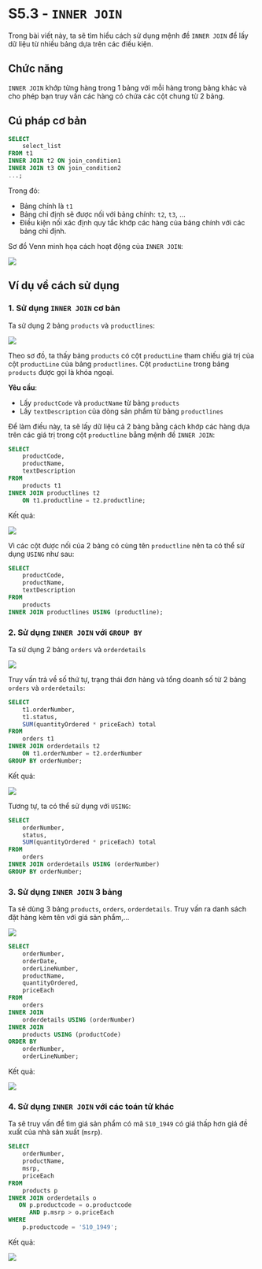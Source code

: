 # S5.3 - `INNER JOIN`

Trong bài viết này, ta sẽ tìm hiểu cách sử dụng mệnh đề `INNER JOIN` để lấy dữ liệu từ nhiều bảng dựa trên các điều kiện.

## Chức năng
`INNER JOIN` khớp từng hàng trong 1 bảng với mỗi hàng trong bảng khác và cho phép bạn truy vấn các hàng có chứa các cột chung từ 2 bảng.

## Cú pháp cơ bản
```sql
SELECT
    select_list
FROM t1
INNER JOIN t2 ON join_condition1
INNER JOIN t3 ON join_condition2
...;
```

Trong đó:
- Bảng chính là `t1`
- Bảng chỉ định sẽ được nối với bảng chính: `t2`, `t3`, ...
- Điều kiện nối xác định quy tắc khớp các hàng của bảng chính với các bảng chỉ định.

Sơ đồ Venn minh họa cách hoạt động của `INNER JOIN`:

<img src = "https://i.imgur.com/2tLh5xM.png">

## Ví dụ về cách sử dụng
### 1. Sử dụng `INNER JOIN` cơ bản
Ta sử dụng 2 bảng `products` và `productlines`:

<img src ="https://i.imgur.com/5NK3aOy.png">

Theo sơ đồ, ta thấy bảng `products` có cột `productLine` tham chiếu giá trị của cột `productLine` của bảng `productlines`. Cột `productLine` trong bảng `products` được gọi là khóa ngoại.

**Yêu cầu**: 
- Lấy `productCode` và `productName` từ bảng `products`
- Lấy `textDescription` của dòng sản phẩm từ bảng `productlines`

Để làm điều này, ta sẽ lấy dữ liệu cả 2 bảng bằng cách khớp các hàng dựa trên các giá trị trong cột `productline` bẳng mệnh đề `INNER JOIN`:
```sql
SELECT 
    productCode, 
    productName, 
    textDescription
FROM
    products t1
INNER JOIN productlines t2 
    ON t1.productline = t2.productline;
```
Kết quả:

<img src = "https://i.imgur.com/a9FIgfM.png">

Vì các cột được nối của 2 bảng có cùng tên `productline` nên ta có thể sử dụng `USING` như sau:
```sql
SELECT 
    productCode, 
    productName, 
    textDescription
FROM
    products
INNER JOIN productlines USING (productline);
```

### 2. Sử dụng `INNER JOIN` với `GROUP BY`
Ta sử dụng 2 bảng `orders` và `orderdetails`

<img src = "https://i.imgur.com/egkouFP.png">

Truy vấn trả về số thứ tự, trạng thái đơn hàng và tổng doanh số từ 2 bảng `orders` và `orderdetails`:
```sql
SELECT 
    t1.orderNumber,
    t1.status,
    SUM(quantityOrdered * priceEach) total
FROM
    orders t1
INNER JOIN orderdetails t2 
    ON t1.orderNumber = t2.orderNumber
GROUP BY orderNumber;
```
Kết quả:

<img src = "https://i.imgur.com/IEnyxb3.png">

Tương tự, ta có thể sử dụng với `USING`:
```sql
SELECT 
    orderNumber,
    status,
    SUM(quantityOrdered * priceEach) total
FROM
    orders
INNER JOIN orderdetails USING (orderNumber)
GROUP BY orderNumber;
```

### 3. Sử dụng `INNER JOIN` 3 bảng
Ta sẽ dùng 3 bảng `products`, `orders`, `orderdetails`. Truy vấn ra danh sách đặt hàng kèm tên với giá sản phẩm,...

<img src = "https://i.imgur.com/LVkuQRz.png">

```sql
SELECT 
    orderNumber,
    orderDate,
    orderLineNumber,
    productName,
    quantityOrdered,
    priceEach
FROM
    orders
INNER JOIN
    orderdetails USING (orderNumber)
INNER JOIN
    products USING (productCode)
ORDER BY 
    orderNumber, 
    orderLineNumber;
```
Kết quả:

<img src = "https://i.imgur.com/BHRyHd5.png">

### 4. Sử dụng `INNER JOIN` với các toán tử khác
Ta sẽ truy vấn để tìm giá sản phẩm có mã `S10_1949` có giá thấp hơn giá đề xuất của nhà sản xuất (`msrp`).
```sql
SELECT 
    orderNumber, 
    productName, 
    msrp, 
    priceEach
FROM
    products p
INNER JOIN orderdetails o 
   ON p.productcode = o.productcode
      AND p.msrp > o.priceEach
WHERE
    p.productcode = 'S10_1949';
```
Kết quả: 

<img src = "https://i.imgur.com/FvETN1R.png">

